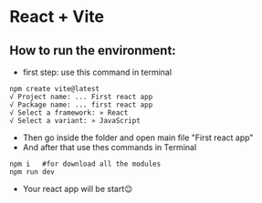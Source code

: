 # React + Vite
## How to run the environment:
- first step: use this command in terminal
``` 
npm create vite@latest
√ Project name: ... First react app
√ Package name: ... first react app
√ Select a framework: » React
√ Select a variant: » JavaScript
```
- Then go inside the folder and open main file "First react app"
- And after that use thes commands in Terminal
```
npm i   #for download all the modules
npm run dev
```
- Your react app will be start😉